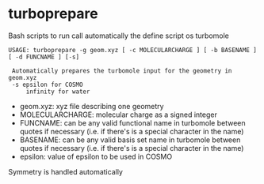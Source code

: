 # turboprepare

Bash scripts to run call automatically the define script os turbomole

```
USAGE: turboprepare -g geom.xyz [ -c MOLECULARCHARGE ] [ -b BASENAME ] [ -d FUNCNAME ] [-s]

 Automatically prepares the turbomole input for the geometry in geom.xyz
 -s epsilon for COSMO
     infinity for water
```
* geom.xyz: xyz file describing one geometry
* MOLECULARCHARGE: molecular charge as a signed integer
* FUNCNAME: can be any valid functional name in turbomole between quotes if necessary (i.e. if there's is a special character in the name)
* BASENAME: can be any valid basis set name in turbomole between quotes if necessary (i.e. if there's is a special character in the name)
* epsilon: value of epsilon to be used in COSMO

Symmetry is handled automatically
